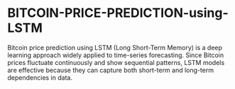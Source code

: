 # BITCOIN-PRICE-PREDICTION-using-LSTM
Bitcoin price prediction using LSTM (Long Short-Term Memory) is a deep learning approach widely applied to time-series forecasting. Since Bitcoin prices fluctuate continuously and show sequential patterns, LSTM models are effective because they can capture both short-term and long-term dependencies in data.


